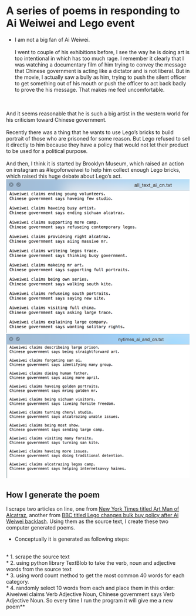# A series of poems in responding to Ai Weiwei and Lego event


* I am not a big fan of Ai Weiwei.
<br /><br />
I went to couple of his exhibitions before, I see the way he is doing art is too intentional in which has too much rage. I remember it clearly that I was watching a documentary film of him trying to convey the message that Chinese government is acting like a dictator and is not liberal. But in the movie, I actually saw a bully as him, trying to push the silent officer to get something out of his mouth or push the officer to act back badly to prove the his message. That makes me feel uncomfortable.
<br />
<br />
And it seems reasonable that he is such a big artist in the western world for his criticism toward Chinese government.
<br /><br />
Recently there was a thing that he wants to use Lego’s bricks to build portrait of those who are prisoned for some reason. But Lego refused to sell it directly to him because they have a policy that would not let their product to be used for a political purpose.
<br /><br />
And then, I think it is started by Brooklyn Museum, which raised an action on instagram as #legoforweiwei to help him collect enough Lego bricks, which raised this huge debate about Lego’s act.
<br />

<img src = "https://github.com/yulicai/Text_Composing/raw/master/images/result_all_text.png" width = "500">

<img src = "https://github.com/yulicai/Text_Composing/raw/master/images/result_nytimes.png" width = "500">

## How I generate the poem

I scrape two articles on line, one from [New York Times titled Art Man of Alcatraz](https://www.nytimes.com/2014/09/21/arts/design/ai-weiwei-takes-his-work-to-a-prison.html), another from [BBC titled Lego changes bulk buy policy after Ai Weiwei backlash](http://www.bbc.com/news/world-35299069). Using them as the source text, I create these two computer generated poems.

* Conceptually it is generated as following steps:
<br />
* 1. scrape the source text
<br />
* 2. using python library TextBlob to take the verb, noun and adjective words from the source text
<br />
* 3. using word count method to get the most common 40 words for each category.
<br />
* 4. randomly select 10 words from each and place them in this order: Aiweiwei claims Verb Adjective Noun, Chinese government says Verb Adjective Noun. So every time I run the program it will give me a new poem**
